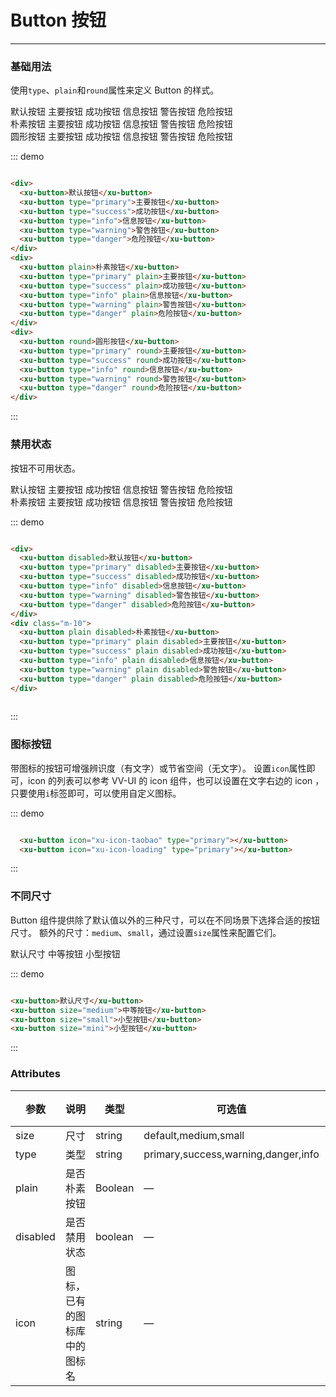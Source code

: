 
<style lang="scss">
  .demo-block {
    .xu-button + .xu-button {
      margin-left:10px;
    }
  }
</style>

# Button 按钮
<!-- {.md} -->
----
<!-- {.md} -->

### 基础用法
<!-- {.md} -->
使用```type```、```plain```和```round```属性来定义 Button 的样式。

<div class="demo-block">
  <div>
    <xu-button>默认按钮</xu-button>
    <xu-button type="primary">主要按钮</xu-button>
    <xu-button type="success">成功按钮</xu-button>
    <xu-button type="info">信息按钮</xu-button>
    <xu-button type="warning">警告按钮</xu-button>
    <xu-button type="danger">危险按钮</xu-button>
  </div>
  <div class="m-10">
    <xu-button plain>朴素按钮</xu-button>
    <xu-button type="primary" plain>主要按钮</xu-button>
    <xu-button type="success" plain>成功按钮</xu-button>
    <xu-button type="info" plain>信息按钮</xu-button>
    <xu-button type="warning" plain>警告按钮</xu-button>
    <xu-button type="danger" plain>危险按钮</xu-button>
  </div>
  <div class="m-10">
    <xu-button round>圆形按钮</xu-button>
    <xu-button type="primary" round>主要按钮</xu-button>
    <xu-button type="success" round>成功按钮</xu-button>
    <xu-button type="info" round>信息按钮</xu-button>
    <xu-button type="warning" round>警告按钮</xu-button>
    <xu-button type="danger" round>危险按钮</xu-button>
  </div>
</div>

::: demo
```html

<div>
  <xu-button>默认按钮</xu-button>
  <xu-button type="primary">主要按钮</xu-button>
  <xu-button type="success">成功按钮</xu-button>
  <xu-button type="info">信息按钮</xu-button>
  <xu-button type="warning">警告按钮</xu-button>
  <xu-button type="danger">危险按钮</xu-button>
</div>
<div>
  <xu-button plain>朴素按钮</xu-button>
  <xu-button type="primary" plain>主要按钮</xu-button>
  <xu-button type="success" plain>成功按钮</xu-button>
  <xu-button type="info" plain>信息按钮</xu-button>
  <xu-button type="warning" plain>警告按钮</xu-button>
  <xu-button type="danger" plain>危险按钮</xu-button>
</div>
<div>
  <xu-button round>圆形按钮</xu-button>
  <xu-button type="primary" round>主要按钮</xu-button>
  <xu-button type="success" round>成功按钮</xu-button>
  <xu-button type="info" round>信息按钮</xu-button>
  <xu-button type="warning" round>警告按钮</xu-button>
  <xu-button type="danger" round>危险按钮</xu-button>
</div>

```
:::

### 禁用状态
<!-- {.md} -->

按钮不可用状态。

<div class="demo-block">
  <div>
    <xu-button disabled>默认按钮</xu-button>
    <xu-button type="primary" disabled>主要按钮</xu-button>
    <xu-button type="success" disabled>成功按钮</xu-button>
    <xu-button type="info" disabled>信息按钮</xu-button>
    <xu-button type="warning" disabled>警告按钮</xu-button>
    <xu-button type="danger" disabled>危险按钮</xu-button>
  </div>
  <div class="m-10">
    <xu-button plain disabled>朴素按钮</xu-button>
    <xu-button type="primary" plain disabled>主要按钮</xu-button>
    <xu-button type="success" plain disabled>成功按钮</xu-button>
    <xu-button type="info" plain disabled>信息按钮</xu-button>
    <xu-button type="warning" plain disabled>警告按钮</xu-button>
    <xu-button type="danger" plain disabled>危险按钮</xu-button>
  </div>
</div>

::: demo
```html

<div>
  <xu-button disabled>默认按钮</xu-button>
  <xu-button type="primary" disabled>主要按钮</xu-button>
  <xu-button type="success" disabled>成功按钮</xu-button>
  <xu-button type="info" disabled>信息按钮</xu-button>
  <xu-button type="warning" disabled>警告按钮</xu-button>
  <xu-button type="danger" disabled>危险按钮</xu-button>
</div>
<div class="m-10">
  <xu-button plain disabled>朴素按钮</xu-button>
  <xu-button type="primary" plain disabled>主要按钮</xu-button>
  <xu-button type="success" plain disabled>成功按钮</xu-button>
  <xu-button type="info" plain disabled>信息按钮</xu-button>
  <xu-button type="warning" plain disabled>警告按钮</xu-button>
  <xu-button type="danger" plain disabled>危险按钮</xu-button>
</div>
  
```
:::

### 图标按钮
<!-- {.md} -->

带图标的按钮可增强辨识度（有文字）或节省空间（无文字）。
设置```icon```属性即可，icon 的列表可以参考 VV-UI 的 icon 组件，也可以设置在文字右边的 icon ，只要使用```i```标签即可，可以使用自定义图标。
<div class="demo-block">
  <xu-button icon="xu-icon-taobao" type="primary"></xu-button>
  <xu-button icon="xu-icon-loading" type="primary"></xu-button>
</div>

::: demo
```html

  <xu-button icon="xu-icon-taobao" type="primary"></xu-button>
  <xu-button icon="xu-icon-loading" type="primary"></xu-button>

```
:::


### 不同尺寸
<!-- {.md} -->

Button 组件提供除了默认值以外的三种尺寸，可以在不同场景下选择合适的按钮尺寸。
额外的尺寸：```medium```、```small```，通过设置```size```属性来配置它们。
<div class="demo-block">
  <xu-button>默认尺寸</xu-button>
  <xu-button size="medium">中等按钮</xu-button>
  <xu-button size="small">小型按钮</xu-button>
</div>

::: demo
```html

<xu-button>默认尺寸</xu-button>
<xu-button size="medium">中等按钮</xu-button>
<xu-button size="small">小型按钮</xu-button>
<xu-button size="mini">小型按钮</xu-button>

```
:::

### Attributes
<!-- {.md} -->

| 参数      | 说明    | 类型      | 可选值       | 默认值   |
|---------- |-------- |---------- |-------------  |-------- |
| size     | 尺寸   | string  |   default,medium,small            |    —     |
| type     | 类型   | string    |   primary,success,warning,danger,info |     —    |
| plain     | 是否朴素按钮   | Boolean    | — | false   |
| disabled  | 是否禁用状态    | boolean   | —   | false   |
| icon  | 图标，已有的图标库中的图标名 | string   |  —  |  —  |
